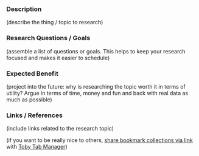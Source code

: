 ### Description

(describe the thing / topic to research)

### Research Questions / Goals

(assemble a list of questions or goals. This helps to keep your research focused and makes it easier to schedule)

### Expected Benefit

(project into the future: why is researching the topic worth it in terms of utility? Argue in terms of time, money and fun and back with real data as much as possible)

### Links / References

(include links related to the research topic)

(if you want to be really nice to others, [share bookmark collections via link](https://www.gettoby.com/blog/post/sharing-is-caring) with [Toby Tab Manager](https://www.gettoby.com))
